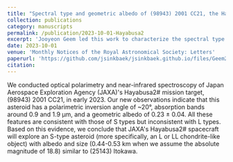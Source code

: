 ```yaml
---
title: "Spectral type and geometric albedo of (98943) 2001 CC21, the Hayabusa2# mission target"
collection: publications
category: manuscripts
permalink: /publication/2023-10-01-Hayabusa2
excerpt: 'Jooyeon Geem led this work to characterize the spectral type and geometric albedo of the asteroid 2001 CC21 using polarimetry. I participated in the observing effort at the Nordic Optical Telescope.'
date: 2023-10-01
venue: 'Monthly Notices of the Royal Astronomical Society: Letters'
paperurl: 'https://github.com/jsinkbaek/jsinkbaek.github.io/files/Geem2023_2304.02917v1.pdf'
citation:
---
```

We conducted optical polarimetry and near-infrared spectroscopy of Japan Aerospace Exploration Agency (JAXA)'s Hayabusa2# mission target, (98943) 2001 CC21, in early 2023. Our new observations indicate that this asteroid has a polarimetric inversion angle of ~20°, absorption bands around 0.9 and 1.9 μm, and a geometric albedo of 0.23 ± 0.04. All these features are consistent with those of S types but inconsistent with L types. Based on this evidence, we conclude that JAXA's Hayabusa2# spacecraft will explore an S-type asteroid (more specifically, an L or LL chondrite-like object) with albedo and size (0.44-0.53 km when we assume the absolute magnitude of 18.8) similar to (25143) Itokawa. 

